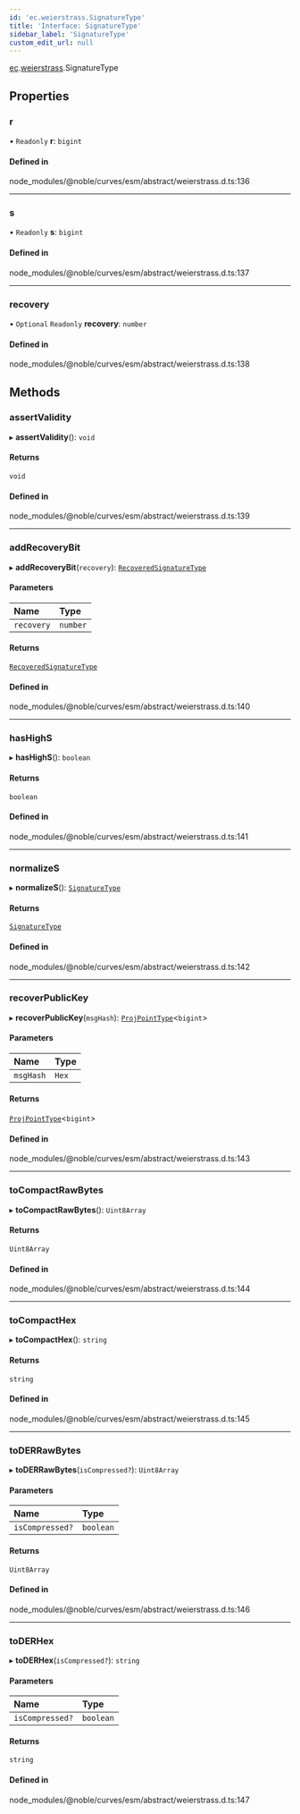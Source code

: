 ```yaml
---
id: 'ec.weierstrass.SignatureType'
title: 'Interface: SignatureType'
sidebar_label: 'SignatureType'
custom_edit_url: null
---
```


[ec](../namespaces/ec.md).[weierstrass](../namespaces/ec.weierstrass.md).SignatureType

## Properties

### r

• `Readonly` **r**: `bigint`

#### Defined in

node_modules/@noble/curves/esm/abstract/weierstrass.d.ts:136

---

### s

• `Readonly` **s**: `bigint`

#### Defined in

node_modules/@noble/curves/esm/abstract/weierstrass.d.ts:137

---

### recovery

• `Optional` `Readonly` **recovery**: `number`

#### Defined in

node_modules/@noble/curves/esm/abstract/weierstrass.d.ts:138

## Methods

### assertValidity

▸ **assertValidity**(): `void`

#### Returns

`void`

#### Defined in

node_modules/@noble/curves/esm/abstract/weierstrass.d.ts:139

---

### addRecoveryBit

▸ **addRecoveryBit**(`recovery`): [`RecoveredSignatureType`](../namespaces/ec.weierstrass.md#recoveredsignaturetype)

#### Parameters

| Name       | Type     |
| :--------- | :------- |
| `recovery` | `number` |

#### Returns

[`RecoveredSignatureType`](../namespaces/ec.weierstrass.md#recoveredsignaturetype)

#### Defined in

node_modules/@noble/curves/esm/abstract/weierstrass.d.ts:140

---

### hasHighS

▸ **hasHighS**(): `boolean`

#### Returns

`boolean`

#### Defined in

node_modules/@noble/curves/esm/abstract/weierstrass.d.ts:141

---

### normalizeS

▸ **normalizeS**(): [`SignatureType`](ec.weierstrass.SignatureType.md)

#### Returns

[`SignatureType`](ec.weierstrass.SignatureType.md)

#### Defined in

node_modules/@noble/curves/esm/abstract/weierstrass.d.ts:142

---

### recoverPublicKey

▸ **recoverPublicKey**(`msgHash`): [`ProjPointType`](ec.weierstrass.ProjPointType.md)<`bigint`\>

#### Parameters

| Name      | Type  |
| :-------- | :---- |
| `msgHash` | `Hex` |

#### Returns

[`ProjPointType`](ec.weierstrass.ProjPointType.md)<`bigint`\>

#### Defined in

node_modules/@noble/curves/esm/abstract/weierstrass.d.ts:143

---

### toCompactRawBytes

▸ **toCompactRawBytes**(): `Uint8Array`

#### Returns

`Uint8Array`

#### Defined in

node_modules/@noble/curves/esm/abstract/weierstrass.d.ts:144

---

### toCompactHex

▸ **toCompactHex**(): `string`

#### Returns

`string`

#### Defined in

node_modules/@noble/curves/esm/abstract/weierstrass.d.ts:145

---

### toDERRawBytes

▸ **toDERRawBytes**(`isCompressed?`): `Uint8Array`

#### Parameters

| Name            | Type      |
| :-------------- | :-------- |
| `isCompressed?` | `boolean` |

#### Returns

`Uint8Array`

#### Defined in

node_modules/@noble/curves/esm/abstract/weierstrass.d.ts:146

---

### toDERHex

▸ **toDERHex**(`isCompressed?`): `string`

#### Parameters

| Name            | Type      |
| :-------------- | :-------- |
| `isCompressed?` | `boolean` |

#### Returns

`string`

#### Defined in

node_modules/@noble/curves/esm/abstract/weierstrass.d.ts:147
